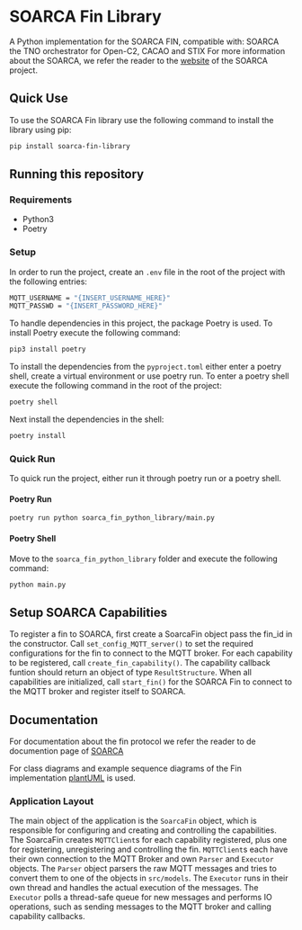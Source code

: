 # SOARCA Fin Library
A Python implementation for the SOARCA FIN, compatible with: SOARCA the TNO orchestrator for Open-C2, CACAO and STIX
For more information about the SOARCA, we refer the reader to the [website](https://cossas.github.io/SOARCA/) of the SOARCA project.

## Quick Use
To use the SOARCA Fin library use the following command to install the library using pip:
```bash
pip install soarca-fin-library
```

## Running this repository
### Requirements
 - Python3
 - Poetry

### Setup
In order to run the project, create an `.env` file in the root of the project with the following entries:
```bash
MQTT_USERNAME = "{INSERT_USERNAME_HERE}"
MQTT_PASSWD = "{INSERT_PASSWORD_HERE}"
```

To handle dependencies in this project, the package Poetry is used.
To install Poetry execute the following command:
```bash
pip3 install poetry
```

To install the dependencies from the `pyproject.toml` either enter a poetry shell, create a virtual environment or use poetry run.
To enter a poetry shell execute the following command in the root of the project:
```bash
poetry shell
```

Next install the dependencies in the shell:
```bash
poetry install
```


### Quick Run
To quick run the project, either run it through poetry run or a poetry shell.
#### Poetry Run
```bash
poetry run python soarca_fin_python_library/main.py
```

#### Poetry Shell
Move to the `soarca_fin_python_library` folder and execute the following command:
```bash
python main.py
```

## Setup SOARCA Capabilities
To register a fin to SOARCA, first create a SoarcaFin object pass the fin_id in the constructor.
Call `set_config_MQTT_server()` to set the required configurations for the fin to connect to the MQTT broker.
For each capability to be registered, call `create_fin_capability()`. The capability callback funtion should return an object of type `ResultStructure`.
When all capabilities are initialized, call `start_fin()` for the SOARCA Fin to connect to the MQTT broker and register itself to SOARCA.


## Documentation
For documentation about the fin protocol we refer the reader to de documention page of [SOARCA](https://cossas.github.io/SOARCA/docs/soarca-extensions/fin-protocol/)

For class diagrams and example sequence diagrams of the Fin implementation [plantUML](https://plantuml.com/) is used.

### Application Layout
The main object of the application is the `SoarcaFin` object, which is responsible for configuring and creating and controlling the capabilities.
The SoarcaFin creates `MQTTClient`s for each capability registered, plus one for registering, unregistering and controlling the fin.
`MQTTClient`s each have their own connection to the MQTT Broker and own `Parser` and `Executor` objects.
The `Parser` object parsers the raw MQTT messages and tries to convert them to one of the objects in `src/models`.
The `Executor` runs in their own thread and handles the actual execution of the messages.
The `Executor` polls a thread-safe queue for new messages and performs IO operations, such as sending messages to the MQTT broker and calling capability callbacks.
